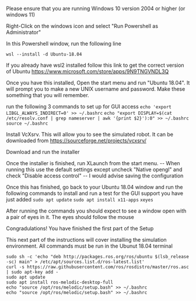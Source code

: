 Please ensure that you are running Windows 10 version 2004 or higher (or windows 11)

Right-Click on the windows icon and select "Run Powershell as Administrator"

In this Powershell window, run the following line

`wsl --install -d Ubuntu-18.04`

If you already have wsl2 installed follow this link to get the correct version of Ubuntu
https://www.microsoft.com/store/apps/9N9TNGVNDL3Q

Once you have this installed, Open the start menu and run "Ubuntu 18.04". It will prompt you to make a new UNIX username and password. Make these something that you will remember.

run the following 3 commands to set up for GUI access
`echo 'export LIBGL_ALWAYS_INDIRECT=0' >> ~/.bashrc`
`echo "export DISPLAY=$(cat /etc/resolv.conf | grep nameserver | awk '{print $2}'):0" >> ~/.bashrc`
`source ~/.bashrc`


Install VcXsrv. This will allow you to see the simulated robot.
It can be downloaded from https://sourceforge.net/projects/vcxsrv/

Download and run the installer

Once the installer is finished, run XLaunch from the start menu. 
    -- When running this use the default settings except uncheck "Native opengl" and check "Disable access control"
    -- I would advise saving the configuration

Once this has finished, go back to your Ubuntu 18.04 window and run the following commands to install and run a test for the GUI support you have just added
`sudo apt update`
`sudo apt install x11-apps`
`xeyes`

After running the commands you should expect to see a window open with a pair of eyes in it. The eyes should follow the mouse

Congradulations! You have finished the first part of the Setup

This next part of the instructions will cover installing the simulation environment. All commands must be run in the Ubunut 18.04 terminal

```
sudo sh -c 'echo "deb http://packages.ros.org/ros/ubuntu $(lsb_release -sc) main" > /etc/apt/sources.list.d/ros-latest.list'
curl -s https://raw.githubusercontent.com/ros/rosdistro/master/ros.asc | sudo apt-key add -
sudo apt update
sudo apt install ros-melodic-desktop-full
echo "source /opt/ros/melodic/setup.bash" >> ~/.bashrc
echo "source /opt/ros/melodic/setup.bash" >> ~/.bashrc
```
